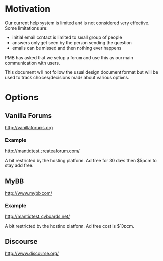 Motivation
==========

Our current help system is limited and is not considered very effective. Some limitations are:

  * initial email contact is limited to small group of people
  * answers only get seen by the person sending the question
  * emails can be missed and then nothing ever happens

PMB has asked that we setup a forum and use this as our main communication with users. 

This document will not follow the usual design document format but will be used to track choices/decisions made about
various options.

Options
=======

Vanilla Forums
--------------

http://vanillaforums.org

### Example
http://mantidtest.createaforum.com/

A bit restricted by the hosting platform.  Ad free for 30 days then $5pcm to stay add free.

MyBB
----

http://www.mybb.com/

### Example
http://mantidtest.icyboards.net/

A bit restricted by the hosting platform.  Ad free cost is $10pcm.

Discourse
---------

http://www.discourse.org/
